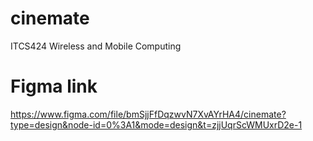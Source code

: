 # cinemate
ITCS424 Wireless and Mobile Computing

# Figma link
https://www.figma.com/file/bmSjjFfDqzwvN7XvAYrHA4/cinemate?type=design&node-id=0%3A1&mode=design&t=zjjUqrScWMUxrD2e-1 
